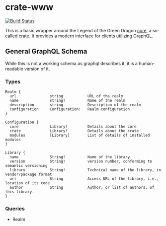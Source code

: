 # crate-www

[![Build Status](https://travis-ci.org/lotgd/crate-graphql.svg?branch=master)](https://travis-ci.org/lotgd/crate-www)

This is a basic wrapper around the Legend of the Green Dragon [core](https://github.com/lotgd/crate), a so-called crate. It provides a modern interface for clients utilizing GraphQL.

## General GraphQL Schema

While this is not a working schema as graphql describes it, it is a human-readable version of it.

### Types
```
Realm {
  url               string           URL of the realm
  name              string!          Name of the realm
  description       string           Description of the realm
  configuration     Configuration!   Realm configuration
}

Configuration {
  core              Library!         Details about the core
  crate             Library!         Details about the crate
  modules           [Library]        List of details of installed modules
}

Library {
  name              String!          Name of the library
  version           String!          version number, conforming to semantic versioning
  library           String!          Technical name of the library, in vendor/package format
  url               String           Access URL of the library, i.e., location of its code
  author            String           Author, or list of authors, of this library.
}
```

### Queries

- Realm
